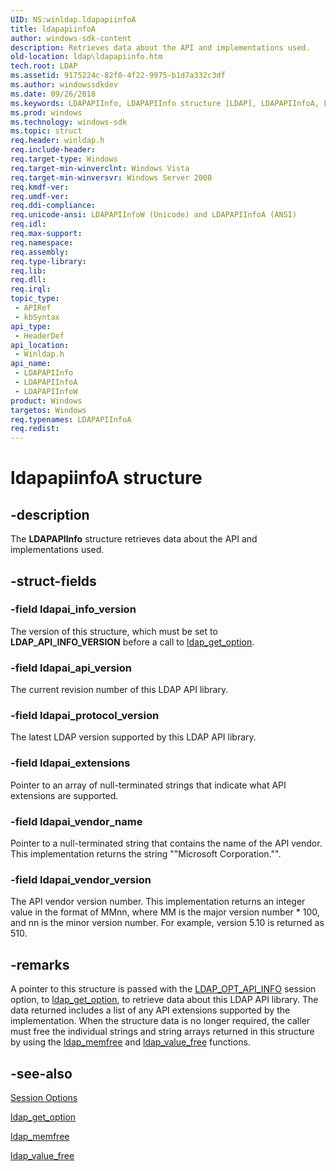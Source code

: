 ```yaml
---
UID: NS:winldap.ldapapiinfoA
title: ldapapiinfoA
author: windows-sdk-content
description: Retrieves data about the API and implementations used.
old-location: ldap\ldapapiinfo.htm
tech.root: LDAP
ms.assetid: 9175224c-82f0-4f22-9975-b1d7a332c3df
ms.author: windowssdkdev
ms.date: 09/26/2018
ms.keywords: LDAPAPIInfo, LDAPAPIInfo structure [LDAP], LDAPAPIInfoA, LDAPAPIInfoW, ldap.ldapapiinfo, ldapapiinfoA, winldap/LDAPAPIInfo, winldap/LDAPAPIInfoA, winldap/LDAPAPIInfoW
ms.prod: windows
ms.technology: windows-sdk
ms.topic: struct
req.header: winldap.h
req.include-header: 
req.target-type: Windows
req.target-min-winverclnt: Windows Vista
req.target-min-winversvr: Windows Server 2008
req.kmdf-ver: 
req.umdf-ver: 
req.ddi-compliance: 
req.unicode-ansi: LDAPAPIInfoW (Unicode) and LDAPAPIInfoA (ANSI)
req.idl: 
req.max-support: 
req.namespace: 
req.assembly: 
req.type-library: 
req.lib: 
req.dll: 
req.irql: 
topic_type:
 - APIRef
 - kbSyntax
api_type:
 - HeaderDef
api_location:
 - Winldap.h
api_name:
 - LDAPAPIInfo
 - LDAPAPIInfoA
 - LDAPAPIInfoW
product: Windows
targetos: Windows
req.typenames: LDAPAPIInfoA
req.redist: 
---
```


# ldapapiinfoA structure


## -description


The <b>LDAPAPIInfo</b> structure retrieves data about the API and implementations used.


## -struct-fields




### -field ldapai_info_version

The version of this structure, which must be set to <b>LDAP_API_INFO_VERSION</b> before a call to <a href="https://msdn.microsoft.com/e07c2c3d-8099-4f9c-9ee7-26c1287110d5">ldap_get_option</a>.


### -field ldapai_api_version

The current revision number of this LDAP API library.


### -field ldapai_protocol_version

The latest LDAP version supported by this LDAP API library.


### -field ldapai_extensions

Pointer to an array of null-terminated strings that indicate what API extensions are supported.


### -field ldapai_vendor_name

Pointer to a null-terminated string that contains the name of the API vendor.  This implementation returns the string ""Microsoft Corporation."".


### -field ldapai_vendor_version

The API vendor version number. This implementation returns an integer value in the format of MMnn, where MM is the major version number * 100, and nn is the minor version number.  For example, version 5.10 is returned as 510.


## -remarks



A pointer to this structure is passed with the <a href="https://msdn.microsoft.com/a968e66d-933f-44b7-b74d-d18a92d7de3f">LDAP_OPT_API_INFO</a> session option, to <a href="https://msdn.microsoft.com/e07c2c3d-8099-4f9c-9ee7-26c1287110d5">ldap_get_option</a>, to retrieve data about this LDAP API library.  The data returned includes a list of any API extensions supported by the implementation. When the structure data is no longer required, the caller must free the individual strings and string arrays returned in this structure by using the <a href="https://msdn.microsoft.com/3256a202-4245-4bea-a66c-0f28bfe2ef7e">ldap_memfree</a> and <a href="https://msdn.microsoft.com/67c9f04c-4b8e-4e97-902d-fceccf27f522">ldap_value_free</a> functions.




## -see-also




<a href="https://msdn.microsoft.com/a968e66d-933f-44b7-b74d-d18a92d7de3f">Session Options</a>



<a href="https://msdn.microsoft.com/e07c2c3d-8099-4f9c-9ee7-26c1287110d5">ldap_get_option</a>



<a href="https://msdn.microsoft.com/3256a202-4245-4bea-a66c-0f28bfe2ef7e">ldap_memfree</a>



<a href="https://msdn.microsoft.com/67c9f04c-4b8e-4e97-902d-fceccf27f522">ldap_value_free</a>
 

 


